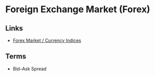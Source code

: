 # Foreign Exchange Market (Forex)

<!--
https://www.udemy.com/course/from-zero-to-expert-forex-trader-with-supply-and-demand/?referralCode=69840CAF4ED77B3EF7D6
-->

## Links

- [Forex Market / Currency Indices](https://tradingview.com/markets/currencies/indices-all/#:~:text=Currency%20indices%20are%20designed%20to,and%20commonly%20traded%20currency%20index.)

## Terms

- Bid–Ask Spread
